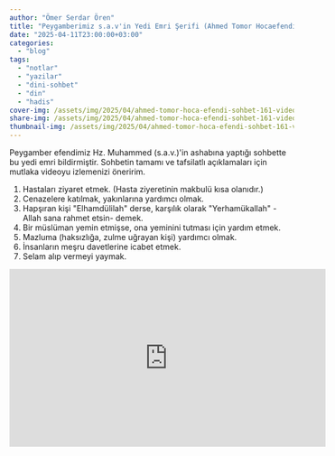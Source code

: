 ```yaml
---
author: "Ömer Serdar Ören"
title: "Peygamberimiz s.a.v'in Yedi Emri Şerifi (Ahmed Tomor Hocaefendi)"
date: "2025-04-11T23:00:00+03:00"
categories: 
  - "blog"
tags: 
  - "notlar"
  - "yazilar"
  - "dini-sohbet"
  - "din"
  - "hadis"
cover-img: /assets/img/2025/04/ahmed-tomor-hoca-efendi-sohbet-161-video-ekran-resmi.png
share-img: /assets/img/2025/04/ahmed-tomor-hoca-efendi-sohbet-161-video-ekran-resmi.png
thumbnail-img: /assets/img/2025/04/ahmed-tomor-hoca-efendi-sohbet-161-video-ekran-resmi.png
---
```


Peygamber efendimiz Hz. Muhammed (s.a.v.)'in ashabına yaptığı sohbette bu yedi emri bildirmiştir. Sohbetin tamamı ve tafsilatlı açıklamaları için mutlaka videoyu izlemenizi öneririm.

1. Hastaları ziyaret etmek. (Hasta ziyeretinin makbulü kısa olanıdır.)
2. Cenazelere katılmak, yakınlarına yardımcı olmak.
3. Hapşıran kişi "Elhamdülilah" derse, karşılık olarak "Yerhamükallah" -Allah sana rahmet etsin- demek.
4. Bir müslüman yemin etmişse, ona yeminini tutması için yardım etmek.
5. Mazluma (haksızlığa, zulme uğrayan kişi) yardımcı olmak.
6. İnsanların meşru davetlerine icabet etmek.
7. Selam alıp vermeyi yaymak.

<iframe width="560" height="315" src="https://www.youtube.com/embed/So8u35yecXk" title="YouTube video player" frameborder="0" allow="accelerometer; autoplay; clipboard-write; encrypted-media; gyroscope; picture-in-picture" allowfullscreen></iframe>